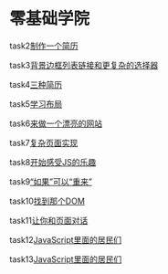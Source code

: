 # 零基础学院

task2[制作一个简历](https://zmysb.github.io/ife-2018/%E9%9B%B6%E5%9F%BA%E7%A1%80%E5%AD%A6%E9%99%A2/task2.html)

task3[背景边框列表链接和更复杂的选择器](https://zmysb.github.io/ife-2018/%E9%9B%B6%E5%9F%BA%E7%A1%80%E5%AD%A6%E9%99%A2/task3.html)

task4[三种简历](https://zmysb.github.io/ife-2018/%E9%9B%B6%E5%9F%BA%E7%A1%80%E5%AD%A6%E9%99%A2/task4.html)

task5[学习布局](https://zmysb.github.io/ife-2018/%E9%9B%B6%E5%9F%BA%E7%A1%80%E5%AD%A6%E9%99%A2/task5.html)

task6[来做一个漂亮的网站](https://zmysb.github.io/ife-2018/%E9%9B%B6%E5%9F%BA%E7%A1%80%E5%AD%A6%E9%99%A2/task6.html)

task7[复杂页面实现](https://zmysb.github.io/ife-2018/%E9%9B%B6%E5%9F%BA%E7%A1%80%E5%AD%A6%E9%99%A2/task7.html)

task8[开始感受JS的乐趣](https://zmysb.github.io/ife-2018/%E9%9B%B6%E5%9F%BA%E7%A1%80%E5%AD%A6%E9%99%A2/task8.html)

task9[“如果”可以“重来”](https://zmysb.github.io/ife-2018/%E9%9B%B6%E5%9F%BA%E7%A1%80%E5%AD%A6%E9%99%A2/task9.html)

task10[找到那个DOM](https://zmysb.github.io/ife-2018/%E9%9B%B6%E5%9F%BA%E7%A1%80%E5%AD%A6%E9%99%A2/task10.html)

task11[让你和页面对话](https://zmysb.github.io/ife-2018/%E9%9B%B6%E5%9F%BA%E7%A1%80%E5%AD%A6%E9%99%A2/task11.html)

task12[JavaScript里面的居民们](https://zmysb.github.io/ife-2018/%E9%9B%B6%E5%9F%BA%E7%A1%80%E5%AD%A6%E9%99%A2/task12.html)

task13[JavaScript里面的居民们](https://zmysb.github.io/ife-2018/%E9%9B%B6%E5%9F%BA%E7%A1%80%E5%AD%A6%E9%99%A2/task13.html)
